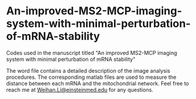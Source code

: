 # An-improved-MS2-MCP-imaging-system-with-minimal-perturbation-of-mRNA-stability
Codes used in the manuscript titled "An improved MS2-MCP imaging system with minimal perturbation of mRNA stability"

The word file contains a detailed description of the image analysis procedures. The corresponding matlab files are used to measure the distance between each mRNA and the mitochondrial network. 
Feel free to reach me at Weihan.Li@einsteinmed.edu for any questions. 
